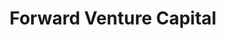 ---
layout: firm_page
title: "Forward Venture Capital"
id: "forwardvc.com"
permalink: "/forwardventurecapitalforwardvc.com/"
website: "https://www.forwardvc.com"
offices: "Hague (Netherlands)"
investment_stages: "Pre-Seed, Seed, Series A"
portfolio_companies: "Avail, Blerp, Booking Data, Brink Commerce, Chainstarters, CHEK, Danads, Dr. Sam, Elements, enable:Banking, FoodDocs, Fusaware, Gigapay, Graphmatech, Halfdays, Havenly, Huckabuy, Janiis, Kadence, Kinfield, Nami, Niricson, PIPRA, PROOF, Roccamore, Schola, Suralink, The Beans, Tiled, To The Market, Trinsic, Turion Space, Uniify, Videolity, Volumental, Yaak, Yoxly, Zencastr, Blue Matador, Epic Foods, Idaciti, identifai, Known Medicine, ohne, Penblade, Roleshare, Visualyst, Zero Grocery"
portfolio_link: "https://www.forwardvc.com/#Portfolio"
investment_markets: "Digital Commerce, SaaS, Data & Analytics, Marketing & SEO, Networks, Payments"
founded_year: "2016"
description: "Forward Venture Capital is a Venture Capital fund investing in early-stage companies in the US and Europe. They support early-stage entrepreneurs and help accelerate their growth, focusing on opportunities impacting people's lives, such as renewable energy and medical solutions."
linkedin: "https://www.linkedin.com/company/forwardventurecapital/"
twitter: "https://twitter.com/ElRuderino"
instagram: ""
team_page: "https://www.forwardvc.com/#Team"
investor_type: "Venture Capital"
crunchbase: "https://www.crunchbase.com/organization/forward-venture-capital"
pitchbook: "https://pitchbook.com/profiles/investor/268783-30"

# SEO Optimization
meta_title: "Forward Venture Capital - VC Firm - projectstartups.com"
meta_description: "Forward Venture Capital, Forward Venture Capital is a Venture Capital fund investing in early-stage companies in the US and Europe. They support early-stage entrepreneurs and ..."
meta_keywords: "Forward Venture Capital, Digital Commerce, SaaS, Data & Analytics, Marketing & SEO, Networks, Payments, VC firm, venture capital, startup investor, projectstartups.com"
canonical_url: "https://vc.projectstartups.com/forwardventurecapitalforwardvc.com/"
---